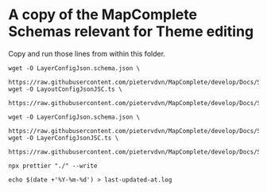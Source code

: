 # A copy of the MapComplete Schemas relevant for Theme editing

Copy and run those lines from within this folder.

```
wget -O LayerConfigJson.schema.json \
  https://raw.githubusercontent.com/pietervdvn/MapComplete/develop/Docs/Schemas/LayerConfigJson.schema.json
wget -O LayoutConfigJsonJSC.ts \
  https://raw.githubusercontent.com/pietervdvn/MapComplete/develop/Docs/Schemas/LayoutConfigJsonJSC.ts

wget -O LayerConfigJson.schema.json \
  https://raw.githubusercontent.com/pietervdvn/MapComplete/develop/Docs/Schemas/LayerConfigJson.schema.json
wget -O LayerConfigJsonJSC.ts \
  https://raw.githubusercontent.com/pietervdvn/MapComplete/develop/Docs/Schemas/LayerConfigJsonJSC.ts

npx prettier "./" --write

echo $(date +'%Y-%m-%d') > last-updated-at.log
```
